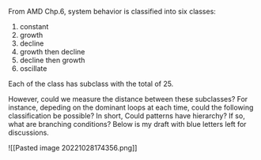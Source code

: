 From AMD Chp.6, system behavior is classified into six classes:
1. constant
2. growth
3. decline
4. growth then decline
5. decline then growth
6. oscillate

Each of the class has subclass with the total of 25.

However, could we measure the distance between these subclasses? For instance, depeding on the dominant loops at each time, could the following classification be possible? In short, Could patterns have hierarchy? If so, what are branching conditions? Below is my draft with blue letters left for discussions.

![[Pasted image 20221028174356.png]]